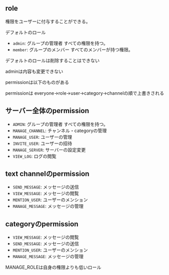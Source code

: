 ## role

権限をユーザーに付与することができる。

デフォルトのロール

- `admin`: グループの管理者 すべての権限を持つ。
- `member`: グループのメンバー すべてのメンバーが持つ権限。

デフォルトのロールは削除することはできない

adminは内容も変更できない

permissionは以下のものがある

permissionは everyone->role->user->category->channelの順で上書きされる

## サーバー全体のpermission

- `ADMIN`: グループの管理者 すべての権限を持つ。
- `MANAGE_CHANNEL`: チャンネル・categoryの管理
- `MANAGE_USER`: ユーザーの管理
- `INVITE_USER`: ユーザーの招待
- `MANAGE_SERVER`: サーバーの設定変更
- `VIEW_LOG`: ログの閲覧

## text channelのpermission

- `SEND_MESSAGE`: メッセージの送信
- `VIEW_MESSAGE`: メッセージの閲覧
- `MENTION_USER`: ユーザーのメンション
- `MANAGE_MESSAGE`: メッセージの管理

## categoryのpermission

- `VIEW_MESSAGE`: メッセージの閲覧
- `SEND_MESSAGE`: メッセージの送信
- `MENTION_USER`: ユーザーのメンション
- `MANAGE_MESSAGE`: メッセージの管理

MANAGE_ROLEは自身の権限よりも低いロール
